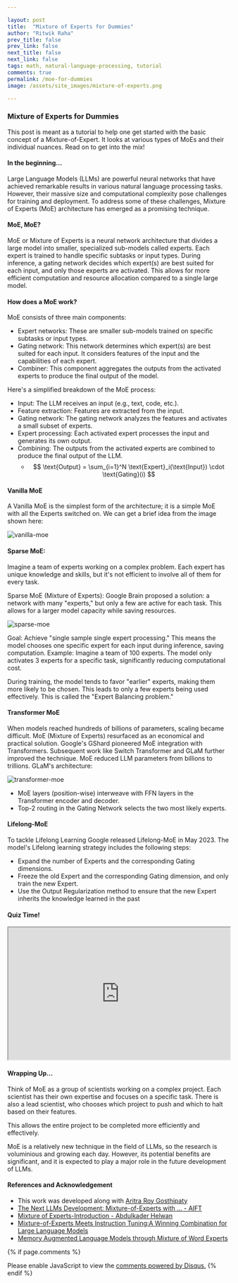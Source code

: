 ```yaml
---

layout: post
title:  "Mixture of Experts for Dummies"
author: "Ritwik Raha"
prev_title: false
prev_link: false
next_title: false
next_link: false
tags: math, natural-language-processing, tutorial
comments: true
permalink: /moe-for-dummies
image: /assets/site_images/mixture-of-experts.png

---
```


### Mixture of Experts for Dummies

This post is meant as a tutorial to help one get started with the basic concept of a Mixture-of-Expert. It looks at various types of MoEs and their individual nuances. Read on to get into the mix!

#### In the beginning...

Large Language Models (LLMs) are powerful neural networks that have achieved remarkable results in various natural language processing tasks. However, their massive size and computational complexity pose challenges for training and deployment. To address some of these challenges, Mixture of Experts (MoE) architecture has emerged as a promising technique.

#### MoE, MoE?

MoE or Mixture of Experts is a neural network architecture that divides a large model into smaller, specialized sub-models called experts. Each expert is trained to handle specific subtasks or input types. During inference, a gating network decides which expert(s) are best suited for each input, and only those experts are activated. This allows for more efficient computation and resource allocation compared to a single large model.

#### How does a MoE work?

MoE consists of three main components:
- Expert networks: These are smaller sub-models trained on specific subtasks or input types.
- Gating network: This network determines which expert(s) are best suited for each input. It considers features of the input and the capabilities of each expert.
- Combiner: This component aggregates the outputs from the activated experts to produce the final output of the model.

Here's a simplified breakdown of the MoE process:

- Input: The LLM receives an input (e.g., text, code, etc.).
- Feature extraction: Features are extracted from the input.
- Gating network: The gating network analyzes the features and activates a small subset of experts.
- Expert processing: Each activated expert processes the input and generates its own output.
- Combining: The outputs from the activated experts are combined to produce the final output of the LLM.
    - $$ \text{Output} = \sum_{i=1}^N \text{Expert}_i(\text{Input}) \cdot \text{Gating}(i) $$

#### Vanilla MoE

A Vanilla MoE is the simplest form of the architecture; it is a simple MoE with all the Experts switched on. We can get a brief idea from the image shown here:

![vanilla-moe](https://github.com/ritwikraha/Notes-on-Papers/assets/44690292/64ae9bab-3a6f-433d-94c7-2dcff4b5f262)

#### Sparse MoE:

Imagine a team of experts working on a complex problem. Each expert has unique knowledge and skills, but it's not efficient to involve all of them for every task.

Sparse MoE (Mixture of Experts):
Google Brain proposed a solution: a network with many "experts," but only a few are active for each task. This allows for a larger model capacity while saving resources.

![sparse-moe](https://github.com/ritwikraha/Notes-on-Papers/assets/44690292/5641e470-3dc6-4de2-858c-f1279eef5846)


Goal: Achieve "single sample single expert processing." This means the model chooses one specific expert for each input during inference, saving computation.
Example: Imagine a team of 100 experts. The model only activates 3 experts for a specific task, significantly reducing computational cost.

During training, the model tends to favor "earlier" experts, making them more likely to be chosen. This leads to only a few experts being used effectively. This is called the "Expert Balancing problem."

#### Transformer MoE

When models reached hundreds of billions of parameters, scaling became difficult.
MoE (Mixture of Experts) resurfaced as an economical and practical solution.
Google's GShard pioneered MoE integration with Transformers.
Subsequent work like Switch Transformer and GLaM further improved the technique.
MoE reduced LLM parameters from billions to trillions.
GLaM's architecture:

![transformer-moe](https://github.com/ritwikraha/Notes-on-Papers/assets/44690292/b949af5e-895f-4cd0-bc2e-ab9719299228)

- MoE layers (position-wise) interweave with FFN layers in the Transformer encoder and decoder.
- Top-2 routing in the Gating Network selects the two most likely experts.

#### Lifelong-MoE

To tackle Lifelong Learning Google released Lifelong-MoE in May 2023. The model's Lifelong learning strategy includes the following steps:
- Expand the number of Experts and the corresponding Gating dimensions.
- Freeze the old Expert and the corresponding Gating dimension, and only train the new Expert.
- Use the Output Regularization method to ensure that the new Expert inherits the knowledge learned in the past

#### Quiz Time!

<iframe
  src="https://itempool.com/AlertAntelope519172/c/wjhVIvDe8lz"
  style="width:100%; height:300px;"
></iframe>

#### Wrapping Up...

Think of MoE as a group of scientists working on a complex project. Each scientist has their own expertise and focuses on a specific task. There is also a lead scientist, who chooses which project to push and which to halt based on their features.

This allows the entire project to be completed more efficiently and effectively.

MoE is a relatively new technique in the field of LLMs, so the research is voluminious and growing each day. However, its potential benefits are significant, and it is expected to play a major role in the future development of LLMs.

#### References and Acknowledgement
- This work was developed along with [Aritra Roy Gosthipaty](https://twitter.com/ariG23498)
- [The Next LLMs Development: Mixture-of-Experts with ... - AIFT](https://zhuanlan.zhihu.com/p/650394454)
- [Mixture of Experts-Introduction - Abdulkader Helwan](https://abdulkaderhelwan.medium.com/mixture-of-experts-introduction-39f244a4ff05#bypass)
- [Mixture-of-Experts Meets Instruction Tuning:A Winning Combination for Large Language Models](https://arxiv.org/abs/2305.14705)
- [Memory Augmented Language Models through Mixture of Word Experts](https://arxiv.org/abs/2311.10768)

{% if page.comments %}
<div id="disqus_thread"></div>
<script>
    /**
    *  RECOMMENDED CONFIGURATION VARIABLES: EDIT AND UNCOMMENT THE SECTION BELOW TO INSERT DYNAMIC VALUES FROM YOUR PLATFORM OR CMS.
    *  LEARN WHY DEFINING THESE VARIABLES IS IMPORTANT: https://disqus.com/admin/universalcode/#configuration-variables    */
    var disqus_config = function () {
    this.page.url = 'https://ritwikraha.github.io{{ page.url }}';  // Replace PAGE_URL with your page's canonical URL variable
    this.page.identifier = 'https://'+'{{ page.id }}'; // Replace PAGE_IDENTIFIER with your page's unique identifier variable
    };
  
    (function() { // DON'T EDIT BELOW THIS LINE
    var d = document, s = d.createElement('script');
    s.src = 'https://ritwikraha-github-io.disqus.com/embed.js';
    s.setAttribute('data-timestamp', +new Date());
    (d.head || d.body).appendChild(s);
    })();
</script>
<noscript>Please enable JavaScript to view the <a href="https://disqus.com/?ref_noscript">comments powered by Disqus.</a></noscript>
{% endif %}
